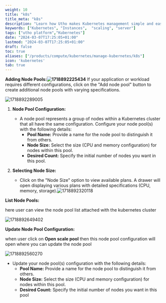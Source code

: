 ```yaml
---
weight: 10
title: "k8s"
title_meta: "k8s"
description: "Learn how Utho makes Kubernetes management simple and easy so you easily anticipate your kubernetes infrastructure costs"
keywords: ["Kubernetes", "Instances",  "scaling", "server"]
tags: ["utho platform","Kubernetes"]
date: "2024-03-07T17:25:05+01:00"
lastmod: "2024-03-07T17:25:05+01:00"
draft: false
toc: true
aliases: ["/products/compute/kubernetes/manage-kubernetes/k8s"]
icon: 'kubernetes'
tab: true
---
```

**Adding Node Pools:![1718892225434](image/_index/1718892225434.png)** If your application or workload requires different configurations, click on the "Add node pool" button to create additional node pools with varying specifications.

![1718892289005](image/_index/1718892289005.png)

1. **Node Pool Configuration:**

   * A node pool represents a group of nodes within a Kubernetes cluster that all have the same configuration. Configure your node pool(s) with the following details:
     * **Pool Name:** Provide a name for the node pool to distinguish it from others.
     * **Node Size:** Select the size (CPU and memory configuration) for nodes within this pool.
     * **Desired Count:** Specify the initial number of nodes you want in this pool.
2. **Selecting Node Size:**

   * Click on the "Node Size" option to view available plans. A drawer will open displaying various plans with detailed specifications (CPU, memory, storage).![1718892320118](image/_index/1718892320118.png)

**List Node Pools:**

here user can view the node pool list attached with the kubernetes cluster

![1718892649402](image/_index/1718892649402.png)

**Update Node Pool Configuration:**

when user click on **Open scale pool** then this node pool configuration will open where you can update the node pool

![1718892560270](image/_index/1718892560270.png)

* Update  your node pool(s) configuration with the following details:
  * **Pool Name:** Provide a name for the node pool to distinguish it from others.
  * **Node Size:** Select the size (CPU and memory configuration) for nodes within this pool.
  * **Desired Count:** Specify the initial number of nodes you want in this pool
